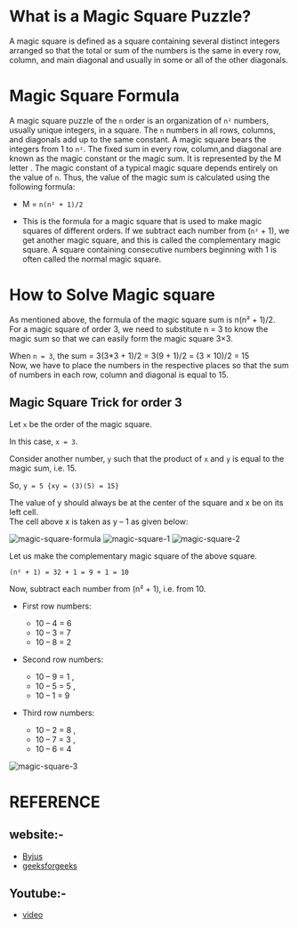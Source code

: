 # What is a Magic Square Puzzle?

A magic square is defined as a square containing several distinct integers arranged so that the total or sum of the numbers is the same in every row, column, and main diagonal and usually in some or all of the other diagonals.

# Magic Square Formula

A magic square puzzle of the `n` order is an organization of `n²` numbers, usually unique integers, in a square. The `n` numbers in all rows, columns, and diagonals add up to the same constant. A magic square bears the integers from 1 to `n²`. The fixed sum in every row, column,and diagonal are known as the magic constant or the magic sum. It is represented by the M letter . The magic constant of a typical magic square depends entirely on the value of `n`. Thus, the value of the magic sum is calculated using the following formula:

- M = `n(n² + 1)/2`

- This is the formula for a magic square that is used to make magic squares of different orders. If we subtract each number from (`n²` + 1), we get another magic square, and this is called the complementary magic square. A square containing consecutive numbers beginning with 1 is often called the normal magic square.

# How to Solve Magic square

As mentioned above, the formula of the magic square sum is n(n² + 1)/2.\
For a magic square of order 3, we need to substitute n = 3 to know the magic sum so that we can easily form the magic square 3×3.

When `n = 3`, the sum = 3(3\*3 + 1)/2 = 3(9 + 1)/2 = (3 × 10)/2 = 15\
Now, we have to place the numbers in the respective places so that the sum of numbers in each row, column and diagonal is equal to 15.

## Magic Square Trick for order 3

Let `x` be the order of the magic square.

In this case, `x = 3`.

Consider another number, `y` such that the product of `x` and `y` is equal to the magic sum, i.e. 15.

So, `y = 5 {xy = (3)(5) = 15}`

The value of y should always be at the center of the square and x be on its left cell.\
The cell above x is taken as y – 1 as given below:

![magic-square-formula](https://user-images.githubusercontent.com/106215707/192823452-3eea7074-c8f0-4b30-9e83-ef7fb6641a01.png)
![magic-square-1](https://user-images.githubusercontent.com/106215707/192823521-c992c61b-055a-4af8-b697-71fb0ed22566.png)
![magic-square-2](https://user-images.githubusercontent.com/106215707/192823583-8a375043-21d7-4a74-b2d8-119a6ca727eb.png)

Let us make the complementary magic square of the above square.

`(n² + 1) = 32 + 1 = 9 + 1 = 10`

Now, subtract each number from (n² + 1), i.e. from 10.

- First row numbers:

  - 10 – 4 = 6
  - 10 – 3 = 7
  - 10 – 8 = 2

- Second row numbers:

  - 10 – 9 = 1 ,
  - 10 – 5 = 5 ,
  - 10 – 1 = 9

- Third row numbers:
  - 10 – 2 = 8 ,
  - 10 – 7 = 3 ,
  - 10 – 6 = 4

![magic-square-3](https://user-images.githubusercontent.com/106215707/192823650-21655cfe-0b8f-4bcb-b7d0-76280770c615.png)

# REFERENCE

## website:-

- [Byjus](https://byjus.com/maths/magic-square/)
- [geeksforgeeks](https://www.geeksforgeeks.org/magic-square/)

## Youtube:-

- [video](https://www.bing.com/videos/search?q=magic+square&&view=detail&mid=26BE595B719B8B532E5126BE595B719B8B532E51&&FORM=VRDGAR&ru=%2Fvideos%2Fsearch%3Fq%3Dmagic%2Bsquare%26FORM%3DHDRSC3)
